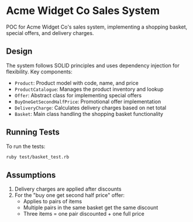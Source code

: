 # Acme Widget Co Sales System

POC for Acme Widget Co's sales system, implementing a shopping basket, special offers, and delivery charges.

## Design

The system follows SOLID principles and uses dependency injection for flexibility. Key components:

- `Product`: Product model with code, name, and price
- `ProductCatalogue`: Manages the product inventory and lookup
- `Offer`: Abstract class for implementing special offers
- `BuyOneGetSecondHalfPrice`: Promotional offer implementation
- `DeliveryCharge`: Calculates delivery charges based on net total
- `Basket`: Main class handling the shopping basket functionality

## Running Tests

To run the tests:

```bash
ruby test/basket_test.rb
```

## Assumptions

1. Delivery charges are applied after discounts
2. For the "buy one get second half price" offer:
   - Applies to pairs of items
   - Multiple pairs in the same basket get the same discount
   - Three items = one pair discounted + one full price
